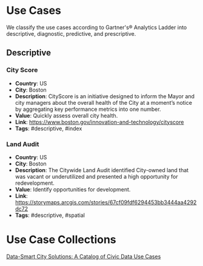 # Use Cases
We classify the use cases according to Gartner's® Analytics Ladder into descriptive, diagnostic, predictive, and prescriptive.

## Descriptive
### City Score
- **Country**: US
- **City**: Boston
- **Description**: CityScore is an initiative designed to inform the Mayor and city managers about the overall health of the City at a moment’s notice by aggregating key performance metrics into one number.
- **Value**: Quickly assess overall city health.
- **Link**: https://www.boston.gov/innovation-and-technology/cityscore
- **Tags**: #descriptive, #index


### Land Audit
- **Country**: US
- **City**: Boston
- **Description**: The Citywide Land Audit identified City-owned land that was vacant or underutilized and presented a high opportunity for redevelopment.
- **Value**: Identify opportunities for development.
- **Link**: https://storymaps.arcgis.com/stories/67cf09fdf6294453bb3444aa4292dc72
- **Tags**: #descriptive, #spatial



# Use Case Collections
[Data-Smart City Solutions: A Catalog of Civic Data Use Cases](https://datasmart.hks.harvard.edu/news/article/how-can-data-and-analytics-be-used-to-enhance-city-operations-723)
